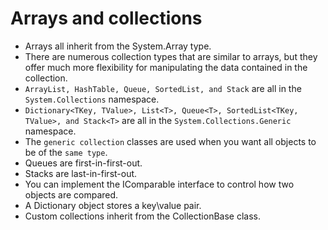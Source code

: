 # Arrays and collections 
- Arrays all inherit from the System.Array type.
- There are numerous collection types that are similar to arrays, but they offer much more flexibility for manipulating the data contained in the collection.
- ```ArrayList, HashTable, Queue, SortedList, and Stack``` are all in the ```System.Collections``` namespace.
- ```Dictionary<TKey, TValue>, List<T>, Queue<T>, SortedList<TKey, TValue>, and Stack<T>``` are all in the ```System.Collections.Generic``` namespace.
- The ```generic collection``` classes are used when you want all objects to be of the ```same type```.
- Queues are first-in-first-out.
- Stacks are last-in-first-out.
- You can implement the IComparable interface to control how two objects are compared.
- A Dictionary object stores a key\value pair.
- Custom collections inherit from the CollectionBase class. 
